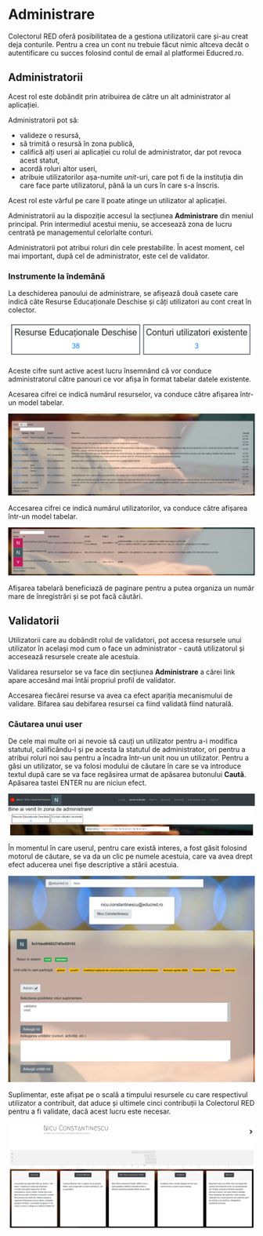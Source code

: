 # Administrare

Colectorul RED oferă posibilitatea de a gestiona utilizatorii care și-au creat deja conturile.
Pentru a crea un cont nu trebuie făcut nimic altceva decât o autentificare cu succes folosind contul de email al platformei Educred.ro.

## Administratorii

Acest rol este dobândit prin atribuirea de către un alt administrator al aplicației.

Administratorii pot să:

- valideze o resursă,
- să trimită o resursă în zona publică,
- califică alți useri ai aplicației cu rolul de administrator, dar pot revoca acest statut,
- acordă roluri altor useri,
- atribuie utilizatorilor așa-numite *unit*-uri, care pot fi de la instituția din care face parte utilizatorul, până la un curs în care s-a înscris.

Acest rol este vârful pe care îl poate atinge un utilizator al aplicației.

Administratorii au la dispoziție accesul la secțiunea **Administrare** din meniul principal. Prin intermediul acestui meniu, se accesează zona de lucru centrată pe managementul celorlalte conturi.

Administratorii pot atribui roluri din cele prestabilite. În acest moment, cel mai important, după cel de administrator, este cel de validator.

### Instrumente la îndemână

La deschiderea panoului de administrare, se afișează două casete care indică câte Resurse Educaționale Deschise și câți utilizatori au cont creat în colector.

![](img/administrare/Statistici01.png)

Aceste cifre sunt active acest lucru însemnând că vor conduce administratorul către panouri ce vor afișa în format tabelar datele existente.

Acesarea cifrei ce indică numărul resurselor, va conduce către afișarea într-un model tabelar.

![](img/administrare/AccesLaToateResursele01.png)

Accesarea cifrei ce indică numărul utilizatorilor, va conduce către afișarea într-un model tabelar.

![](img/administrare/AccesareaUtilizatorilor.png)

Afișarea tabelară beneficiază de paginare pentru a putea organiza un număr mare de înregistrări și se pot facă căutări.

## Validatorii

Utilizatorii care au dobândit rolul de validatori, pot accesa resursele unui utilizator în același mod cum o face un administrator - caută utilizatorul și accesează resursele create ale acestuia.

Validarea resurselor se va face din secțiunea **Administrare** a cărei link apare accesând mai întâi propriul profil de validator.

Accesarea fiecărei resurse va avea ca efect apariția mecanismului de validare. Bifarea sau debifarea resursei ca fiind validată fiind naturală.

### Căutarea unui user

De cele mai multe ori ai nevoie să cauți un utilizator pentru a-i modifica statutul, calificându-l și pe acesta la statutul de administrator, ori pentru a atribui roluri noi sau pentru a încadra într-un unit nou un utilizator. Pentru a găsi un utilizator, se va folosi modului de căutare în care se va introduce textul după care se va face regăsirea urmat de apăsarea butonului **Caută**. Apăsarea tastei ENTER nu are niciun efect.

![](img/administrare/CautareUser.png)

În momentul în care userul, pentru care există interes, a fost găsit folosind motorul de căutare, se va da un clic pe numele acestuia, care va avea drept efect aducerea unei fișe descriptive a stării acestuia.

![](img/administrare/DetaliiUserGasit.png)

Suplimentar, este afișat pe o scală a timpului resursele cu care respectivul utilizator a contribuit, dat aduce și ultimele cinci contribuții la Colectorul RED pentru a fi validate, dacă acest lucru este necesar.

![](img/administrare/UltimeleResurseSiAfisareTemporal.png)
